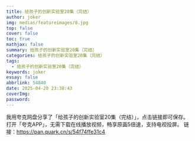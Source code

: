```yaml
---
title: 给孩子的创新实验室20集（完结）
author: joker
img: medias/featureimages/8.jpg
top: false
cover: false
toc: true
mathjax: false
summary: 给孩子的创新实验室20集（完结）
categories: 给孩子的创新实验室20集（完结）
tags:
  - 给孩子的创新实验室20集（完结）
keywords: joker
essay: false
abbrlink: 54840
date: 2025-04-20 23:38:43
coverImg:
password:
---
```


我用夸克网盘分享了「给孩子的创新实验室20集（完结）」，点击链接即可保存。打开「夸克APP」，无需下载在线播放视频，畅享原画5倍速，支持电视投屏。
链接：https://pan.quark.cn/s/54f74ffe31c4
